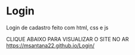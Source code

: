 # Login
Login de cadastro feito com html, css e js

CLIQUE ABAIXO PARA VISUALIZAR O SITE NO AR
<br>
https://msantana22.github.io/Login/
